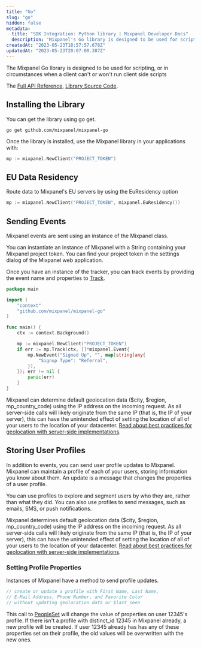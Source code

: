 ```yaml
---
title: "Go"
slug: "go"
hidden: false
metadata: 
  title: "SDK Integration: Python library | Mixpanel Developer Docs"
  description: "Mixpanel's Go library is designed to be used for scripting, or in circumstances when a user isn't directly interacting with your application. Learn more here."
createdAt: "2023-05-23T18:57:57.678Z"
updatedAt: "2023-05-23T20:07:00.387Z"
---
```


The Mixpanel Go library is designed to be used for scripting, or in circumstances when a client can't or won't run client side scripts

The [Full API Reference](https://pkg.go.dev/github.com/mixpanel/mixpanel-go), [Library Source Code](https://github.com/mixpanel/mixpanel-go).

## Installing the Library

You can get the library using go get.
```shell
go get github.com/mixpanel/mixpanel-go
```

Once the library is installed, use the Mixpanel library in your applications with:

```go
mp := mixpanel.NewClient("PROJECT_TOKEN")
```

## EU Data Residency

Route data to Mixpanel's EU servers by using the EuResidency option
```go
mp := mixpanel.NewClient("PROJECT_TOKEN", mixpanel.EuResidency())
```

## Sending Events

Mixpanel events are sent using an instance of the Mixpanel class.

You can instantiate an instance of Mixpanel with a String containing your Mixpanel project token. You can find your project token in the settings dialog of the Mixpanel web application.

Once you have an instance of the tracker, you can track events by providing the event name and properties to [Track](https://pkg.go.dev/github.com/mixpanel/mixpanel-go#Mixpanel.Track).
```go
package main

import (
	"context"
	"github.com/mixpanel/mixpanel-go"
)

func main() {
	ctx := context.Background()

	mp := mixpanel.NewClient("PROJECT_TOKEN")
	if err := mp.Track(ctx, []*mixpanel.Event{
		mp.NewEvent("Signed Up", "", map[string]any{
			"Signup Type": "Referral",
		}),
	}); err != nil {
		panic(err)
	}
}

```

Mixpanel can determine default geolocation data ($city, $region, mp_country_code) using the IP address on the incoming request. As all server-side calls will likely originate from the same IP (that is, the IP of your server), this can have the unintended effect of setting the location of all of your users to the location of your datacenter. [Read about best practices for geolocation with server-side implementations](https://mixpanel.com/blog/2014/09/08/everything-about-server-side-updates/).


## Storing User Profiles

In addition to events, you can send user profile updates to Mixpanel. Mixpanel can maintain a profile of each of your users, storing information you know about them. An update is a message that changes the properties of a user profile.

You can use profiles to explore and segment users by who they are, rather than what they did. You can also use profiles to send messages, such as emails, SMS, or push notifications.

Mixpanel determines default geolocation data ($city, $region, mp_country_code) using the IP address on the incoming request. As all server-side calls will likely originate from the same IP (that is, the IP of your server), this can have the unintended effect of setting the location of all of your users to the location of your datacenter. [Read about best practices for geolocation with server-side implementations](https://mixpanel.com/blog/2014/09/08/everything-about-server-side-updates/).

### Setting Profile Properties
Instances of Mixpanel have a method to send profile updates.

```go
// create or update a profile with First Name, Last Name,
// E-Mail Address, Phone Number, and Favorite Color
// without updating geolocation data or $last_seen

```

This call to [PeopleSet](https://pkg.go.dev/github.com/mixpanel/mixpanel-go#Mixpanel.PeopleSet)</a> will change the value of properties on user 12345's profile. If there isn't a profile with distinct_id 12345 in Mixpanel already, a new profile will be created. If user 12345 already has has any of these properties set on their profile, the old values will be overwritten with the new ones.
